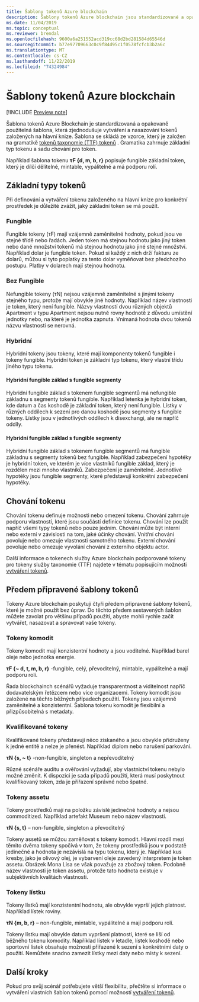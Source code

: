 ```yaml
---
title: Šablony tokenů Azure blockchain
description: Šablony tokenů Azure blockchain jsou standardizované a opakovaně použitelné šablony, které zjednodušují vytváření a nasazování tokenů založených na hlavní knize.
ms.date: 11/04/2019
ms.topic: conceptual
ms.reviewer: brendal
ms.openlocfilehash: 9600a6a251552acd319cc68d2bd281584d65546d
ms.sourcegitcommit: b77e97709663c0c9f84d95c1f0578fcfcb3b2a6c
ms.translationtype: MT
ms.contentlocale: cs-CZ
ms.lasthandoff: 11/22/2019
ms.locfileid: "74324984"
---
```

# <a name="azure-blockchain-tokens-templates"></a>Šablony tokenů Azure blockchain

[!INCLUDE [Preview note](./includes/preview.md)]

Šablona tokenů Azure Blockchain je standardizovaná a opakovaně použitelná šablona, která zjednodušuje vytváření a nasazování tokenů založených na hlavní knize. Šablona se skládá ze vzorce, který je založen na gramatikě [tokenů taxonomie (TTF) tokenů](overview.md#token-taxonomy-framework) . Gramatika zahrnuje základní typ tokenu a sadu chování pro token.  

Například šablona tokenu **τϜ {d, m, b, r}** popisuje fungible základní token, který je dílčí dělitelné, mintable, vypálitelné a má podporu rolí.
  
## <a name="base-token-types"></a>Základní typy tokenů

Při definování a vytváření tokenu založeného na hlavní knize pro konkrétní prostředek je důležité zvážit, jaký základní token se má použít.

### <a name="fungible"></a>Fungible

Fungible tokeny (τF) mají vzájemně zaměnitelné hodnoty, pokud jsou ve stejné třídě nebo řadách. Jeden token má stejnou hodnotu jako jiný token nebo dané množství tokenů má stejnou hodnotu jako jiné stejné množství. Například dolar je fungible token. Pokud si každý z nich drží fakturu ze dolarů, můžou si tyto poplatky za tento dolar vyměňovat bez předchozího postupu. Platby v dolarech mají stejnou hodnotu. 

### <a name="non-fungible"></a>Bez Fungible

Nefungible tokeny (τN) nejsou vzájemně zaměnitelné s jinými tokeny stejného typu, protože mají obvykle jiné hodnoty. Například název vlastnosti je token, který není fungible. Názvy vlastností dvou různých objektů Apartment v typu Apartment nejsou nutně rovny hodnotě z důvodu umístění jednotky nebo, na které je jednotka zapnuta. Vnímaná hodnota dvou tokenů názvu vlastnosti se nerovná.

### <a name="hybrid"></a>Hybridní

Hybridní tokeny jsou tokeny, které mají komponenty tokenů fungible i tokeny fungible. Hybridní token je základní typ tokenu, který vlastní třídu jiného typu tokenu.

#### <a name="hybrid-non-fungible-base-with-fungible-segments"></a>Hybridní fungible základ s fungible segmenty

Hybridní fungible základ s tokenem fungible segmentů má nefungible základnu s segmenty tokenů fungible.
Například letenka je hybridní token, kde datum a čas koshodě je základní token, který není fungible. Lístky v různých oddílech k sezení pro danou koshodě jsou segmenty s fungible tokeny. Lístky jsou v jednotlivých oddílech k disexchangi, ale ne napříč oddíly.

#### <a name="hybrid-fungible-base-with-non-fungible-segments"></a>Hybridní fungible základ s fungible segmenty

Hybridní fungible základ s tokenem fungible segmentů má fungible základnu s segmenty tokenů bez fungible. Například zabezpečení hypotéky je hybridní token, ve kterém je více vlastníků fungible základ, který je rozdělen mezi mnoho vlastníků. Zabezpečení je zaměnitelné. Jednotlivé hypotéky jsou fungible segmenty, které představují konkrétní zabezpečení hypotéky.

## <a name="token-behaviors"></a>Chování tokenu

Chování tokenu definuje možnosti nebo omezení tokenu. Chování zahrnuje podporu vlastností, které jsou součástí definice tokenu. Chování lze použít napříč všemi typy tokenů nebo pouze jedním. Chování může být interní nebo externí v závislosti na tom, jaké účinky chování. Vnitřní chování povoluje nebo omezuje vlastnosti samotného tokenu. Externí chování povoluje nebo omezuje vyvolání chování z externího objektu actor.

Další informace o tokenech služby Azure blockchain podporované tokeny pro tokeny služby taxonomie (TTF) najdete v tématu popisujícím možnosti [vytváření tokenů](composability.md).

## <a name="pre-built-token-templates"></a>Předem připravené šablony tokenů

Tokeny Azure blockchain poskytují čtyři předem připravené šablony tokenů, které je možné použít bez úprav. Do těchto předem sestavených šablon můžete zavolat pro většinu případů použití, abyste mohli rychle začít vytvářet, nasazovat a spravovat vaše tokeny.

### <a name="commodity-tokens"></a>Tokeny komodit

Tokeny komodit mají konzistentní hodnoty a jsou voditelné. Například barel oleje nebo jednotka energie.

**τF {~ d, t, m, b, r}** -fungible, celý, převoditelný, mintable, vypálitelné a mají podporu rolí.

Řada blockchainch scénářů vyžaduje transparentnost a viditelnost napříč dodavatelským řetězcem nebo více organizacemi. Tokeny komodit jsou založené na těchto běžných případech použití. Tokeny jsou vzájemně zaměnitelné a konzistentní. Šablona tokenu komodit je flexibilní a přizpůsobitelná s metadaty.

### <a name="qualified-tokens"></a>Kvalifikované tokeny

Kvalifikované tokeny představují něco získaného a jsou obvykle přidruženy k jedné entitě a nelze je přenést. Například diplom nebo narušení parkování.

**τN {s, ~ t}** -non-fungible, singleton a nepřevoditelný

Různé scénáře auditu a ověřování vyžadují, aby vlastnictví tokenu nebylo možné změnit. K dispozici je sada případů použití, která musí poskytnout kvalifikovaný token, zda je přiřazení správné nebo špatné.

### <a name="asset-tokens"></a>Tokeny assetu

Tokeny prostředků mají na položku závislé jedinečné hodnoty a nejsou commoditized. Například artefakt Museum nebo název vlastnosti.

**τN {s, t}** – non-fungible, singleton a převoditelný

Tokeny assetů se můžou zaměňovat s tokeny komodit. Hlavní rozdíl mezi těmito dvěma tokeny spočívá v tom, že tokeny prostředků jsou v podstatě jedinečné a hodnota je nezávislá na typu tokenu, který je. Například kus kresby, jako je olivový olej, je vybarvení oleje zavedený interpretem je token assetu. Obrázek Mona Lisa se však považuje za zbožový token. Podobně název vlastnosti je token assetu, protože tato hodnota existuje v subjektivních kvalitách vlastnosti.

### <a name="ticket-tokens"></a>Tokeny lístku

Tokeny lístků mají konzistentní hodnotu, ale obvykle vyprší jejich platnost. Například lístek roviny.

**τN {m, b, r}** – non-fungible, mintable, vypálitelné a mají podporu rolí.

Tokeny lístku mají obvykle datum vypršení platnosti, které se liší od běžného tokenu komodity. Například lístek v letadle, lístek koshodě nebo sportovní lístek obsahuje možnosti přiřazené k sezení s konkrétními daty o použití. Nemůžete snadno zamezit lístky mezi daty nebo místy k sezení.

## <a name="next-steps"></a>Další kroky

Pokud pro svůj scénář potřebujete větší flexibilitu, přečtěte si informace o vytváření vlastních šablon tokenů pomocí možností [vytváření tokenů](composability.md).
